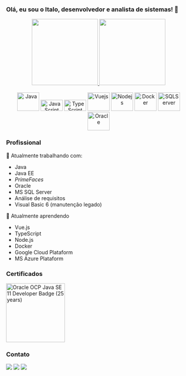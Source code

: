 ### Olá, eu sou o Italo, desenvolvedor e analista de sistemas! 👋

<!--
**italosiqueira/italosiqueira** is a ✨ _special_ ✨ repository because its `README.md` (this file) appears on your GitHub profile.

Here are some ideas to get you started:

- 🔭 I’m currently working on ...
- 🌱 I’m currently learning ...
- 👯 I’m looking to collaborate on ...
- 🤔 I’m looking for help with ...
- 💬 Ask me about ...
- 📫 How to reach me: ...
- 😄 Pronouns: ...
- ⚡ Fun fact: ...
-->
<div align="center">
  <a href="https://github.com/italosiqueira">
    <img height="180em" src="https://github-readme-stats.vercel.app/api?username=italosiqueira&count_provate=true&show_icons=true&theme=tokyonight" />
    <img height="180em" src="https://github-readme-stats.vercel.app/api/top-langs?username=italosiqueira&langs_count=8&layout=compact&theme=tokyonight" />
  </a>
</div>

<div style="display: inline_block" align="center"><br>
  <img alt="Java" height="50" width="60" src="https://cdn.jsdelivr.net/gh/devicons/devicon/icons/java/java-original.svg" />
  <img alt="JavaScript" height="30" width="60" src="https://cdn.jsdelivr.net/gh/devicons/devicon/icons/javascript/javascript-plain.svg" />
  <img alt="TypeScript" height="30" width="60" src="https://cdn.jsdelivr.net/gh/devicons/devicon/icons/typescript/typescript-original.svg" />
  <img alt="Vuejs" height="50" width="60" src="https://cdn.jsdelivr.net/gh/devicons/devicon/icons/vuejs/vuejs-original.svg" />
  <img alt="Nodejs" height="50" width="60" src="https://cdn.jsdelivr.net/gh/devicons/devicon/icons/nodejs/nodejs-original.svg" />
  <img alt="Docker" height="50" width="60" src="https://cdn.jsdelivr.net/gh/devicons/devicon/icons/docker/docker-plain.svg" />
  <img alt="SQLServer" height="50" width="60" src="https://cdn.jsdelivr.net/gh/devicons/devicon/icons/microsoftsqlserver/microsoftsqlserver-plain.svg" />
  <img alt="Oracle" height="50" width="60" src="https://cdn.jsdelivr.net/gh/devicons/devicon/icons/oracle/oracle-original.svg" />
</div>
  

### Profissional

🔭 Atualmente trabalhando com:
- Java
- Java EE
- _PrimeFaces_
- Oracle
- MS SQL Server
- Análise de requisitos
- Visual Basic 6 (manutenção legado)

🌱 Atualmente aprendendo
- Vue.js
- TypeScript
- Node.js
- Docker
- Google Cloud Plataform
- MS Azure Plataform

### Certificados

<div style="display: inline_block">
  <a href="https://www.credly.com/badges/3bead524-ab1c-4f30-a309-301d024ccbf3" target="_blank">
    <img alt="Oracle OCP Java SE 11 Developer Badge (25 years)" height="160em" src="https://user-images.githubusercontent.com/1196586/173208148-7c2cdd0f-9657-4941-b1d8-86fda9b97684.jpg" />
  </a>
</div>

### Contato

<div> 
  <a href = "mailto:italosiqueira@gmail.com"><img src="https://img.shields.io/badge/-Gmail-d14836?style=for-the-badge&logo=gmail&logoColor=white" target="_blank"></a>
  <a href = "https://twitter.com/italo_siqueira"><img src="https://img.shields.io/badge/-Twitter-1d9bf0?style=for-the-badge&logo=twitter&logoColor=white" target="_blank"></a>
  <a href="https://www.linkedin.com/in/italosiqueiralima" target="_blank"><img src="https://img.shields.io/badge/-LinkedIn-%230077B5?style=for-the-badge&logo=linkedin&logoColor=white" target="_blank"></a>
</div>
